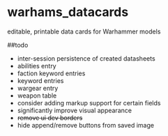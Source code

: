 # warhams_datacards
editable, printable data cards for Warhammer models

##todo

* inter-session persistence of created datasheets
* abilities entry
* faction keyword entries
* keyword entries
* wargear entry
* weapon table
* consider adding markup support for certain fields
* significantly improve visual appearance
* ~~remove ui dev borders~~
* hide append/remove buttons from saved image
